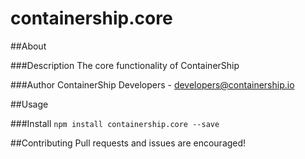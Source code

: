 containership.core
==================

##About

###Description
The core functionality of ContainerShip

###Author
ContainerShip Developers - developers@containership.io

##Usage

###Install
`npm install containership.core --save`

##Contributing
Pull requests and issues are encouraged!
